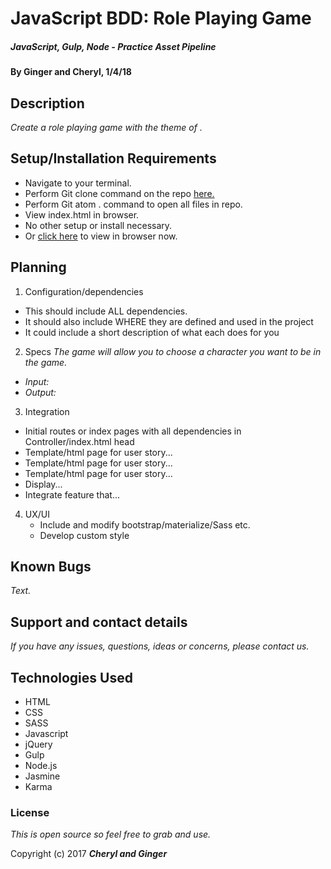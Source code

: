 # JavaScript BDD: Role Playing Game

##### JavaScript, Gulp, Node - Practice Asset Pipeline

#### By Ginger and Cheryl, 1/4/18

## Description

_Create a role playing game with the theme of ._

## Setup/Installation Requirements

* Navigate to your terminal.
* Perform Git clone command on the repo [here.]()
* Perform Git atom . command to open all files in repo.
* View index.html in browser.
* No other setup or install necessary.
* Or [click here]() to view in browser now.

## Planning

1. Configuration/dependencies
  * This should include ALL dependencies.
  * It should also include WHERE they are defined and used in the project
  * It could include a short description of what each does for you

2. Specs
_The game will allow you to choose a character you want to be in the game._
* _Input:_
* _Output:_

3. Integration
  * Initial routes or index pages with all dependencies in Controller/index.html head
  * Template/html page for user story...
  * Template/html page for user story...
  * Template/html page for user story...
  * Display...
  * Integrate feature that...

4. UX/UI
    * Include and modify bootstrap/materialize/Sass etc.
    * Develop custom style

## Known Bugs

_Text._

## Support and contact details

_If you have any issues, questions, ideas or concerns, please contact us._

## Technologies Used

* HTML
* CSS
* SASS
* Javascript
* jQuery
* Gulp
* Node.js
* Jasmine
* Karma

### License

*This is open source so feel free to grab and use.*

Copyright (c) 2017 **_Cheryl and Ginger_**
